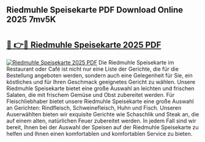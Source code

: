 ## Riedmuhle Speisekarte PDF Download Online 2025 7mv5K

# <h2><a href="http://gc73rs.nevu.top/?p=Riedmuhle+Speisekarte">🔗 👉🔴 Riedmuhle Speisekarte 2025 PDF</a></h2>

[![Riedmuhle Speisekarte 2025 PDF](https://i.imgur.com/dBaPXMq.png)](http://gc73rs.nevu.top/?p=Riedmuhle+Speisekarte)
Die Riedmuhle Speisekarte im Restaurant oder Café ist nicht nur eine Liste der Gerichte, die für die Bestellung angeboten werden, sondern auch eine Gelegenheit für Sie, ein köstliches und für Ihren Geschmack geeignetes Gericht zu wählen. Unsere Riedmuhle Speisekarte bietet eine große Auswahl an leichten und frischen Salaten, die mit frischem Gemüse und Obst zubereitet werden. Für Fleischliebhaber bietet unsere Riedmuhle Speisekarte eine große Auswahl an Gerichten: Rindfleisch, Schweinefleisch, Huhn und Fisch. Unseren Auserwählten bieten wir exquisite Gerichte wie Schaschlik und Steak an, die auf einem alten, natürlichen Feuer zubereitet werden. In jedem Fall sind wir bereit, Ihnen bei der Auswahl der Speisen auf der Riedmuhle Speisekarte zu helfen und Ihnen einen komfortablen und komfortablen Service zu bieten.
